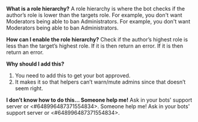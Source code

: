 **What is a role hierarchy?** A role hierarchy is where the bot checks if the author’s role is lower than the targets role. For example, you don't want Moderators being able to ban Administrators. For example, you don't want Moderators being able to ban Administrators.

**How can I enable the role hierarchy?** Check if the author’s highest role is less than the target’s highest role. If it is then return an error. If it is then return an error.

**Why should I add this?**
1. You need to add this to get your bot approved.
2. It makes it so that helpers can’t warn/mute admins since that doesn’t seem right.

**I don’t know how to do this... Someone help me!** Ask in your bots' support server or <#648996487371554834>. Someone help me!</strong> Ask in your bots' support server or <#648996487371554834>.